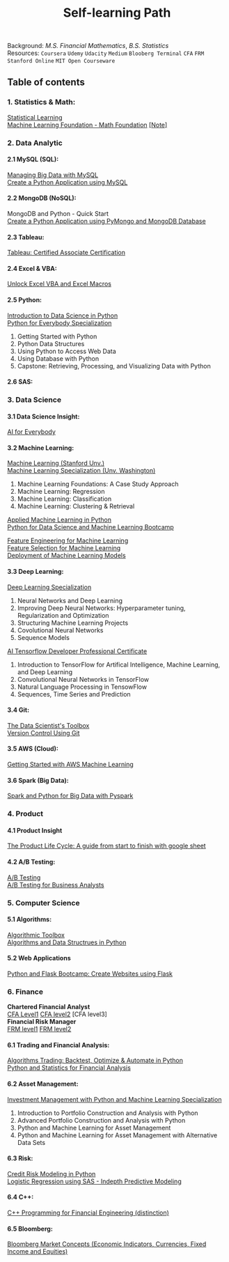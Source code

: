 <h1 align="center"> Self-learning Path </h1> <br>

Background: _M.S. Financial Mathematics_, _B.S. Statistics_<br>
Resources: ``Coursera`` ``Udemy`` ``Udacity`` ``Medium`` ``Blooberg Terminal`` ``CFA`` ``FRM`` ``Stanford Online`` ``MIT Open Courseware``

## Table of contents

### 1. Statistics & Math:<br>
[Statistical Learning](https://drive.google.com/file/d/1WjU4o31wgqvYCHYJYhp83BJHvLz7nby5/view)<br>
[Machine Learning Foundation - Math Foundation]() [[Note]](https://github.com/puran-debugger/HsuanTienLin_MachineLearning/tree/master/Machine%20Learning%20Foundations/pdf%20files)<br>


### 2. Data Analytic

#### 2.1 MySQL (SQL):
[Managing Big Data with MySQL](https://www.coursera.org/account/accomplishments/verify/FG3BWNWY8HWU)<br>
[Create a Python Application using MySQL](https://coursera.org/share/6709899500e381320aba4caba91d6520)<br>

#### 2.2 MongoDB (NoSQL):<br>
MongoDB and Python - Quick Start<br>
[Create a Python Application using PyMongo and MongoDB Database](https://coursera.org/share/6709899500e381320aba4caba91d6520)<br>

#### 2.3 Tableau: 
[Tableau: Certified Associate Certification](https://www.udemy.com/certificate/UC-1ae74013-ebb5-44d1-8495-c07481c45a0e/)

#### 2.4 Excel & VBA:
[Unlock Excel VBA and Excel Macros](https://www.udemy.com/certificate/UC-8e62f62a-f76b-4657-8456-03c885c1eef6/)<br>

#### 2.5 Python: <br>
[Introduction to Data Science in Python](https://coursera.org/share/eb6ab1a95fd67f01dea294cc31642485)<br>
[Python for Everybody Specialization](https://www.coursera.org/account/accomplishments/specialization/U3SU8BNGKZV9)<br>
1. Getting Started with Python<br> 
2. Python Data Structures<br> 
3. Using Python to Access Web Data<br> 
4. Using Database with Python<br> 
5. Capstone: Retrieving, Processing, and Visualizing Data with Python<br>

#### 2.6 SAS: <br>

### 3. Data Science
#### 3.1 Data Science Insight:
[AI for Everybody](https://coursera.org/share/71e95c184f179aa1cb781f530d986ae7)

#### 3.2 Machine Learning:<br>
[Machine Learning (Stanford Unv.)](https://www.coursera.org/account/accomplishments/records/NX4DF87Y326G) <br>
[Machine Learning Specialization (Unv. Washington)]()<br>
1. Machine Learning Foundations: A Case Study Approach<br>
2. Machine Learning: Regression<br>
3. Machine Learning: Classification<br>
4. Machine Learning: Clustering & Retrieval<br>


[Applied Machine Learning in Python](https://coursera.org/share/5a37d2d36297c9b63a9daf988692da8b)<br>
[Python for Data Science and Machine Learning Bootcamp](https://www.udemy.com/certificate/UC-e02ef300-32bb-401e-99cf-39933dc6b73a/)<br>

[Feature Engineering for Machine Learning]()<br>
[Feature Selection for Machine Learning]()<br>
[Deployment of Machine Learning Models]()<br>

#### 3.3 Deep Learning:<br>
[Deep Learning Specialization]()<br>
1. Neural Networks and Deep Learning<br>
2. Improving Deep Neural Networks: Hyperparameter tuning, Regularization and Optimization <br>
3. Structuring Machine Learning Projects<br>
4. Covolutional Neural Networks <br>
5. Sequence Models<br>

[AI Tensorflow Developer Professional Certificate]()<br>
1. Introduction to TensorFlow for Artifical Intelligence, Machine Learning, and Deep Learning<br>
2. Convolutional Neural Networks in TensorFlow<br>
3. Natural Language Processing in TensowFlow<br>
4. Sequences, Time Series and Prediction<br>

#### 3.4 Git:<br>
[The Data Scientist's Toolbox](https://www.coursera.org/account/accomplishments/certificate/N2MYU5P9L77J)<br>
[Version Control Using Git]()<br>

#### 3.5 AWS (Cloud): 
[Getting Started with AWS Machine Learning](https://coursera.org/share/ceeaf9a6dc6f6cce2fb1d77ea4ef4221)

#### 3.6 Spark (Big Data): 
[Spark and Python for Big Data with Pyspark](https://www.udemy.com/certificate/UC-5291b79f-ea5f-4f0d-a14c-10a4623fc289/)<br>

### 4. Product
#### 4.1 Product Insight
[The Product Life Cycle: A guide from start to finish with google sheet]()<br>

#### 4.2 A/B Testing:
[A/B Testing](https://www.udacity.com/course/ab-testing--ud257)<br>
[A/B Testing for Business Analysts](https://www.udacity.com/course/ab-testing--ud979)<br>

### 5. Computer Science
#### 5.1 Algorithms:<br>
[Algorithmic Toolbox](https://coursera.org/share/2b6071f24442435dacbfc8ac38cc1b5b)<br>
[Algorithms and Data Structrues in Python ](https://www.udemy.com/certificate/UC-e2867d8a-0914-4c9f-893a-f6667a6c83bb/)<br>

#### 5.2 Web Applications<br>
[Python and Flask Bootcamp: Create Websites using Flask]()<br>

### 6. Finance

**Chartered Financial Analyst** <br>
[CFA Level1]()  [CFA level2]()  [CFA level3]<br>
**Financial Risk Manager**<br>
[FRM level1]()  [FRM level2]()<br>

#### 6.1 Trading and Financial Analysis:
[Algorithms Trading: Backtest, Optimize & Automate in Python](https://www.udemy.com/certificate/UC-JH4N7KB1/)<br>
[Python and Statistics for Financial Analysis](https://www.coursera.org/account/accomplishments/verify/LM4R7F8C4WY2)<br>

#### 6.2 Asset Management:
[Investment Management with Python and Machine Learning Specialization]()<br>
1. Introduction to Portfolio Construction and Analysis with Python<br>
2. Advanced Portfolio Construction and Analysis with Python<br>
3. Python and Machine Learning for Asset Management<br>
4. Python and Machine Learning for Asset Management with Alternative Data Sets<br>

#### 6.3 Risk:<br>
[Credit Risk Modeling in Python](https://www.udemy.com/certificate/UC-f7c34836-2fa8-4f87-9a9d-78146c71d41d/)<br>
[Logistic Regression using SAS - Indepth Predictive Modeling](https://www.udemy.com/certificate/UC-a82adee4-f982-4cff-a2a0-acffab9f91ff/)<br>

#### 6.4 C++: 
[C++ Programming for Financial Engineering (distinction)](https://drive.google.com/file/d/1bkcy8fPpIo0qwSo0uJAI-eyF20-mum61/view?usp=sharing)<br>

#### 6.5 Bloomberg:
[Bloomberg Market Concepts (Economic Indicators, Currencies, Fixed Income and Equities)](https://drive.google.com/file/d/1auncWML_8L4FkZ1mIS1fzOjxTpkH8Lbf/view?usp=sharing)


